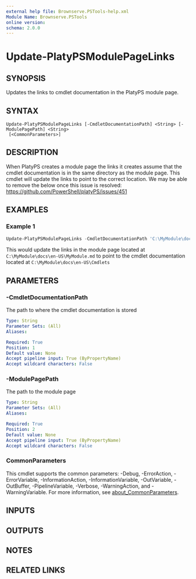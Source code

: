 ```yaml
---
external help file: Brownserve.PSTools-help.xml
Module Name: Brownserve.PSTools
online version:
schema: 2.0.0
---
```


# Update-PlatyPSModulePageLinks

## SYNOPSIS
Updates the links to cmdlet documentation in the PlatyPS module page.

## SYNTAX

```
Update-PlatyPSModulePageLinks [-CmdletDocumentationPath] <String> [-ModulePagePath] <String>
 [<CommonParameters>]
```

## DESCRIPTION
When PlatyPS creates a module page the links it creates assume that the cmdlet documentation is in the same directory
as the module page.
This cmdlet will update the links to point to the correct location.
We may be able to remove the below once this issue is resolved: https://github.com/PowerShell/platyPS/issues/451

## EXAMPLES

### Example 1
```powershell
Update-PlatyPSModulePageLinks -CmdletDocumentationPath 'C:\MyModule\docs\en-US\Cmdlets' -ModulePagePath 'C:\MyModule\docs\en-US\MyModule.md'
```

This would update the links in the module page located at `C:\MyModule\docs\en-US\MyModule.md` to point to the cmdlet
documentation located at `C:\MyModule\docs\en-US\Cmdlets`

## PARAMETERS

### -CmdletDocumentationPath
The path to where the cmdlet documentation is stored

```yaml
Type: String
Parameter Sets: (All)
Aliases:

Required: True
Position: 1
Default value: None
Accept pipeline input: True (ByPropertyName)
Accept wildcard characters: False
```

### -ModulePagePath
The path to the module page

```yaml
Type: String
Parameter Sets: (All)
Aliases:

Required: True
Position: 2
Default value: None
Accept pipeline input: True (ByPropertyName)
Accept wildcard characters: False
```

### CommonParameters
This cmdlet supports the common parameters: -Debug, -ErrorAction, -ErrorVariable, -InformationAction, -InformationVariable, -OutVariable, -OutBuffer, -PipelineVariable, -Verbose, -WarningAction, and -WarningVariable. For more information, see [about_CommonParameters](http://go.microsoft.com/fwlink/?LinkID=113216).

## INPUTS

## OUTPUTS

## NOTES

## RELATED LINKS
